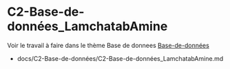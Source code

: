 
# C2-Base-de-données_LamchatabAmine


Voir le travail à faire dans le thème Base de donnees 
[Base-de-données](https://github.com/solicoders/evaluation/issues/6)


- docs/C2-Base-de-données/C2-Base-de-données_LamchatabAmine.md 
 
